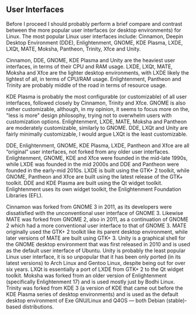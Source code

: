 ## User Interfaces
Before I proceed I should probably perform a brief compare and contrast between the more popular user interfaces (or desktop environments) for Linux. The most popular Linux user interfaces include: Cinnamon, Deepin Desktop Environment (DDE), Enlightenment, GNOME, KDE Plasma, LXDE, LXQt, MATE, Moksha, Pantheon, Trinity, Xfce and Unity. 

Cinnamon, DDE, GNOME, KDE Plasma and Unity are the heaviest user interfaces, in terms of their CPU and RAM usage. LXDE, LXQt, MATE, Moksha and Xfce are the lighter desktop environments, with LXDE likely the lightest of all, in terms of CPU/RAM usage. Enlightenment, Pantheon and Trinity are probably middle of the road in terms of resource usage. 

KDE Plasma is probably the most configurable (or customizable) of all user interfaces, followed closely by Cinnamon, Trinity and Xfce. GNOME is also rather customizable, although, in my opinion, it seems to focus more on the, "less is more" design philosophy, trying not to overwhelm users with customization options. Enlightenment, LXDE, MATE, Moksha and Pantheon are moderately customizable, similarly to GNOME. DDE, LXQt and Unity are fairly minimally customizable, I would argue LXQt is the least customizable.

DDE, Enlightenment, GNOME, KDE Plasma, LXDE, Pantheon and Xfce are all &ldquo;original&rdquo; user interfaces, not forked from any older user interfaces. Enlightenment, GNOME, KDE and Xfce were founded in the mid-late 1990s, while LXDE was founded in the mid 2000s and DDE and Pantheon were founded in the early-mid 2010s. LXDE is built using the GTK+ 2 toolkit, while GNOME, Pantheon and Xfce are built using the latest release of the GTK+ toolkit. DDE and KDE Plasma are built using the Qt widget toolkit. Enlightenment uses its own widget toolkit, the Enlightenment Foundation Libraries (EFL).

Cinnamon was forked from GNOME 3 in 2011, as its developers were dissatisfied with the unconventional user interface of GNOME 3. Likewise MATE was forked from GNOME 2, also in 2011, as a continuation of GNOME 2 which had a more conventional user interface to that of GNOME 3. MATE originally used the GTK+ 2 toolkit like its parent desktop environment, while later versions of MATE are built using GTK+ 3. Unity is a graphical shell for the GNOME desktop environment that was first released in 2010 and is used as the default user interface of Ubuntu. Unity is probably the least popular Linux user interface, it is so unpopular that it has been only ported (in its latest versions) to Arch Linux and Gentoo Linux, despite being out for over six years. LXQt is essentially a port of LXDE from GTK+ 2 to the Qt widget toolkit. Moksha was forked from an older version of Enlightenment (specifically Enlightenment 17) and is used mostly just by Bodhi Linux. Trinity was forked from KDE 3 (a version of KDE that came out before the KDE Plasma series of desktop environments) and is used as the default desktop environment of Exe GNU/Linux and Q4OS &mdash; both Debian (stable)-based distributions.